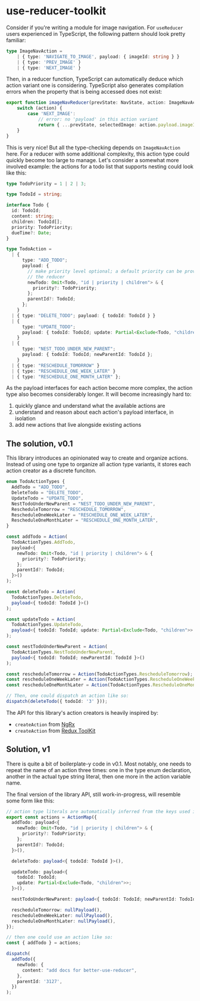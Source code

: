 # use-reducer-toolkit

Consider if you're writing a module for image navigation. For `useReducer` users
experienced in TypeScript, the following pattern should look pretty familiar:

```ts
type ImageNavAction =
    | { type: 'NAVIGATE_TO_IMAGE', payload: { imageId: string } }
    | { type: 'PREV_IMAGE' }
    | { type: 'NEXT_IMAGE' }
```

Then, in a reducer function, TypeScript can automatically deduce which action
variant one is considering. TypeScript also generates compilation errors when
the property that is being accessed does not exist:

```ts
export function imageNavReducer(prevState: NavState, action: ImageNavAction) {
    switch (action) {
        case 'NEXT_IMAGE':
            // error: no 'payload' in this action variant
            return { ...prevState, selectedImage: action.payload.imageId  }
    }
}
```

This is very nice! But all the type-checking depends on `ImageNavAction` here.
For a reducer with some additional complexity, this action type could quickly
become too large to manage. Let's consider a somewhat more involved example:
the actions for a todo list that supports nesting could look like this:

```ts
type TodoPriority = 1 | 2 | 3;

type TodoId = string;

interface Todo {
  id: TodoId;
  content: string;
  children: TodoId[];
  priority: TodoPriority;
  dueTime?: Date;
}

type TodoAction =
  | {
      type: "ADD_TODO";
      payload: {
        // make priority level optional; a default priority can be provided in
        // the reducer
        newTodo: Omit<Todo, "id | priority | children"> & {
          priority?: TodoPriority;
        };
        parentId?: TodoId;
      };
    }
  | { type: "DELETE_TODO"; payload: { todoId: TodoId } }
  | {
      type: "UPDATE_TODO";
      payload: { todoId: TodoId; update: Partial<Exclude<Todo, "children">> };
    }
  | {
      type: "NEST_TODO_UNDER_NEW_PARENT";
      payload: { todoId: TodoId; newParentId: TodoId };
    }
  | { type: "RESCHEDULE_TOMORROW" }
  | { type: "RESCHEDULE_ONE_WEEK_LATER" }
  | { type: "RESCHEDULE_ONE_MONTH_LATER" };
```

As the payload interfaces for each action become more complex, the action type
also becomes considerably longer. It will become increasingly hard to:

1. quickly glance and understand what the available actions are
2. understand and reason about each action's payload interface, in isolation
3. add new actions that live alongside existing actions

## The solution, v0.1

This library introduces an opinionated way to create and organize actions.
Instead of using one type to organize all action type variants, it stores each
action creator as a discrete funciton.

```ts
enum TodoActionTypes {
  AddTodo = "ADD_TODO",
  DeleteTodo = "DELETE_TODO",
  UpdateTodo = "UPDATE_TODO",
  NestTodoUnderNewParent = "NEST_TODO_UNDER_NEW_PARENT",
  RescheduleTomorrow = "RESCHEDULE_TOMORROW",
  RescheduleOneWeekLater = "RESCHEDULE_ONE_WEEK_LATER",
  RescheduleOneMonthLater = "RESCHEDULE_ONE_MONTH_LATER",
}

const addTodo = Action(
  TodoActionTypes.AddTodo,
  payload<{
    newTodo: Omit<Todo, "id | priority | children"> & {
      priority?: TodoPriority;
    };
    parentId?: TodoId;
  }>()
);

const deleteTodo = Action(
  TodoActionTypes.DeleteTodo,
  payload<{ todoId: TodoId }>()
);

const updateTodo = Action(
  TodoActionTypes.UpdateTodo,
  payload<{ todoId: TodoId; update: Partial<Exclude<Todo, "children">> }>()
);

const nestTodoUnderNewParent = Action(
  TodoActionTypes.NestTodoUnderNewParent,
  payload<{ todoId: TodoId; newParentId: TodoId }>()
);

const rescheduleTomorrow = Action(TodoActionTypes.RescheduleTomorrow);
const rescheduleOneWeekLater = Action(TodoActionTypes.RescheduleOneWeekLater);
const rescheduleOneMonthLater = Action(TodoActionTypes.RescheduleOneMonthLater);

// Then, one could dispatch an action like so:
dispatch(deleteTodo({ todoId: '3' }));
```

The API for this library's action creators is heavily inspired by:

- `createAction` from [NgRx](https://ngrx.io/api/store/createAction)
- `createAction` from [Redux ToolKit](https://redux-toolkit.js.org/api/createAction)

## Solution, v1

There is quite a bit of boilerplate-y code in v0.1. Most notably, one needs to
repeat the name of an action three times: one in the type enum declaration,
another in the actual type string literal, then one more in the action variable
name.

The final version of the library API, still work-in-progress, will resemble some 
form like this:

```ts
// action type literals are automatically inferred from the keys used in `ActionMap`
export const actions = ActionMap({
  addTodo: payload<{
    newTodo: Omit<Todo, "id | priority | children"> & {
      priority?: TodoPriority;
    };
    parentId?: TodoId;
  }>(),

  deleteTodo: payload<{ todoId: TodoId }>(),

  updateTodo: payload<{
    todoId: TodoId;
    update: Partial<Exclude<Todo, "children">>;
  }>(),

  nestTodoUnderNewParent: payload<{ todoId: TodoId; newParentId: TodoId }>(),

  rescheduleTomorrow: nullPayload(),
  rescheduleOneWeekLater: nullPayload(),
  rescheduleOneMonthLater: nullPayload(),
});

// then one could use an action like so:
const { addTodo } = actions;

dispatch(
  addTodo({
    newTodo: {
      content: "add docs for better-use-reducer",
    },
    parentId: '3127',
  })
);
```
